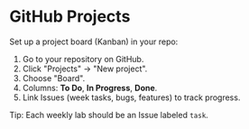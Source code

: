 # GitHub Projects

Set up a project board (Kanban) in your repo:

1. Go to your repository on GitHub.
2. Click "Projects" → "New project".
3. Choose "Board".
4. Columns: **To Do**, **In Progress**, **Done**.
5. Link Issues (week tasks, bugs, features) to track progress.

Tip: Each weekly lab should be an Issue labeled `task`.

